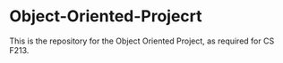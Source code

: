 # Object-Oriented-Projecrt
This is the repository for the Object Oriented Project, as required for CS F213.
